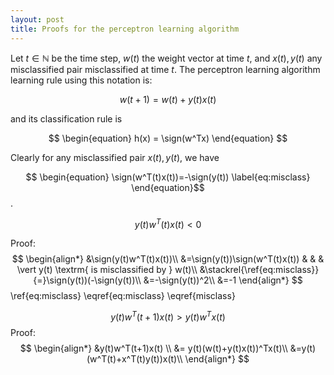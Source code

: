 ```yaml
---
layout: post
title: Proofs for the perceptron learning algorithm
---
```

$$\newcommand{\sign}{\textrm{sign}}$$

Let $t\in\mathbb{N}$ be the time step, $w(t)$ the weight vector at time $t$, and $x(t), y(t)$ any misclassified pair misclassified at time $t$.
The perceptron learning algorithm learning rule using this notation is:

$$ \begin{equation}
w(t+1) = w(t) + y(t)x(t)
\end{equation}$$

and its classification rule is

$$
\begin{equation}
h(x) = \sign(w^Tx)
\end{equation}
$$

Clearly for any misclassified pair $x(t), y(t)$, we have 

$$
\begin{equation}
\sign(w^T(t)x(t))=-\sign(y(t))
\label{eq:misclass}
\end{equation}$$.


$$
\begin{equation}
y(t)w^T(t)x(t) < 0
\end{equation}
$$

Proof: $$
\begin{align*}
&\sign(y(t)w^T(t)x(t))\\
&=\sign(y(t))\sign(w^T(t)x(t)) & & & \vert y(t) \textrm{ is misclassified by } w(t)\\
&\stackrel{\ref{eq:misclass}}{=}\sign(y(t))(-\sign(y(t))\\
&=-\sign(y(t))^2\\
&=-1
\end{align*}
$$\ref{eq:misclass}
\eqref{eq:misclass}
\eqref{misclass}

$$
\begin{equation}
y(t)w^T(t+1)x(t)>y(t)w^Tx(t)
\end{equation}
$$
Proof: $$ 
\begin{align*}
&y(t)w^T(t+1)x(t) \\
&= y(t)(w(t)+y(t)x(t))^Tx(t)\\
&=y(t)(w^T(t)+x^T(t)y(t))x(t)\\
\end{align*}
$$
